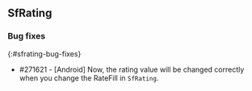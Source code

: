 ## SfRating

### Bug fixes
{:#sfrating-bug-fixes}

* \#271621 - [Android] Now, the rating value will be changed correctly when you change the RateFill in `SfRating`.